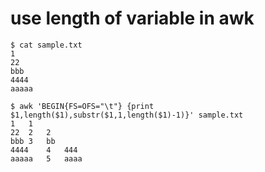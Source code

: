 # use length of variable in awk
```
$ cat sample.txt 
1
22
bbb
4444
aaaaa

$ awk 'BEGIN{FS=OFS="\t"} {print $1,length($1),substr($1,1,length($1)-1)}' sample.txt 
1	1	
22	2	2
bbb	3	bb
4444	4	444
aaaaa	5	aaaa
```
